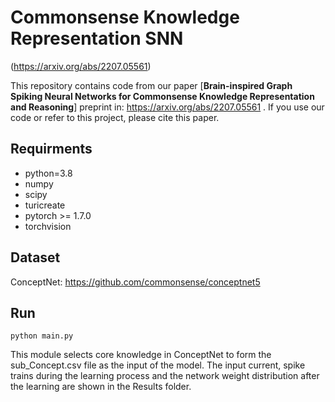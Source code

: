 # Commonsense Knowledge Representation SNN

(https://arxiv.org/abs/2207.05561)

This repository contains code from our paper [**Brain-inspired Graph Spiking Neural Networks for Commonsense Knowledge Representation and Reasoning**] preprint in: https://arxiv.org/abs/2207.05561 . If you use our code or refer to this project, please cite this paper.




## Requirments

* python=3.8
* numpy
* scipy
* turicreate
* pytorch >= 1.7.0
* torchvision


## Dataset

ConceptNet: https://github.com/commonsense/conceptnet5


## Run

```shell
python main.py
```

This module selects core knowledge in ConceptNet to form the sub_Concept.csv file as the input of the model. The input current, spike trains during the learning process and the network weight distribution after the learning are shown in the Results folder.
